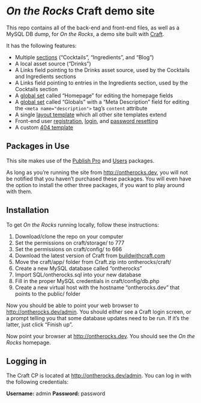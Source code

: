 # *On the Rocks* Craft demo site

This repo contains all of the back-end and front-end files, as well as a MySQL DB dump, for *On the Rocks*, a demo site built with [Craft](http://buildwithcraft.com).

It has the following features:

* Multiple [sections](http://docs.buildwithcraft.com/overview/sections.html) (“Cocktails”, “Ingredients”, and “Blog”)
* A local asset source (“Drinks”)
* A Links field pointing to the Drinks asset source, used by the Cocktails and Ingredients sections
* A Links field pointing to entries in the Ingredients section, used by the Cocktails section
* A [global set](http://docs.buildwithcraft.com/overview/globals.html) called “Homepage” for editing the homepage fields
* A [global set](http://docs.buildwithcraft.com/overview/globals.html) called “Globals” with a “Meta Description” field for editing the `<meta name="description">` tag’s `content` attribute
* A single [layout template](https://github.com/pixelandtonic/ontherocks/blob/master/craft/templates/_layout.html) which all other site templates extend
* Front-end user [registration](https://github.com/pixelandtonic/ontherocks/blob/master/craft/templates/accounts/register.html), [login](https://github.com/pixelandtonic/ontherocks/blob/master/craft/templates/accounts/login.html), and [password resetting](https://github.com/pixelandtonic/ontherocks/blob/master/craft/templates/accounts/forgotpassword.html)
* A custom [404 template](https://github.com/pixelandtonic/ontherocks/blob/master/craft/templates/404.html)


## Packages in Use

This site makes use of the [Publish Pro](http://docs.buildwithcraft.com/packages/publishpro.html) and [Users](http://docs.buildwithcraft.com/packages/users.html) packages.

As long as you’re running the site from http://ontherocks.dev, you will not be notified that you haven’t purchased these packages. You will even have the option to install the other three packages, if you want to play around with them.


## Installation

To get *On the Rocks* running locally, follow these instructions:

1. Download/clone the repo on your computer
2. Set the permissions on craft/storage/ to 777
3. Set the permissions on craft/config/ to 666
4. Download the latest version of Craft from [buildwithcraft.com](http://buildwithcraft.com)
5. Move the craft/app/ folder from Craft.zip into ontherocks/craft/
6. Create a new MySQL database called “ontherocks”
7. Import SQL/ontherocks.sql into your new database
8. Fill in the proper MySQL credentials in craft/config/db.php
9. Create a new virtual host with the hostname “ontherocks.dev” that points to the public/ folder

Now you should be able to point your web browser to http://ontherocks.dev/admin. You should either see a Craft login screen, or a prompt telling you that some database updates need to be run. If it’s the latter, just click “Finish up”.

Now point your browser at http://ontherocks.dev. You should see the *On the Rocks* homepage.


## Logging in

The Craft CP is located at http://ontherocks.dev/admin. You can log in with the following credentials:

**Username:** admin
**Password:** password
